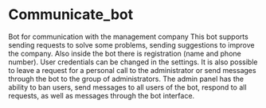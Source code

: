 # Communicate_bot
Bot for communication with the management company
This bot supports sending requests to solve some problems, sending suggestions to improve the company.
Also inside the bot there is registration (name and phone number). User credentials can be changed in the settings. 
It is also possible to leave a request for a personal call to the administrator or send messages through the bot to the group of administrators.
The admin panel has the ability to ban users, send messages to all users of the bot, respond to all requests, as well as messages through the bot interface.
